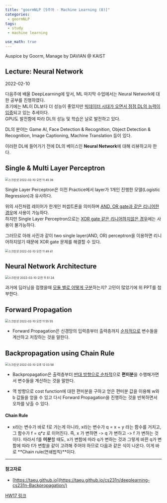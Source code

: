```yaml
---
title: "goormNLP [5주차 - Machine Learning (8)]"  
categories:
 - goormNLP
tags:
 - study
 - machine learning

use_math: true
---
```


Auspice by Goorm, Manage by DAVIAN @ KAIST

## Lecture: Neural Network

2022-02-10

다음주에 배울 DeepLearning에 앞서, ML 마지막 수업에서는 Neural Network에 대한 공부를 진행하였다.  
초기에는 ML이 DL보다 더 성능이 좋았지만 <u>빅데이터 시대가 오면서 점점 DL의 능력이 입증</u>되고 있는 추세이다.  
GPU도 발전함에 따라 DL의 성능 및 학습은 날로 발전하고 있다.  

DL의 분야는 Game AI, Face Detection & Recognition, Object Detection & Recognition, Image Captioning, Machine Translation 등이 있다.

이러한 DL에 들어가기 전에 DL의 베이스인 **Neural Network**에 대해 리뷰하고자 한다.



## Single & Multi Layer Perceptron

<img src="https://user-images.githubusercontent.com/67947808/153327402-6e57eccd-c856-45f9-91c9-a44ee2ce6861.png" alt="스크린샷 2022-02-10 오전 11 45 36" style="zoom:65%;" />

Single Layer Perceptron은 이전 Practice에서 layer가 1개인 진행한 모델(Logistic Regression)과 유사하다. 

위의 사진처럼 레이어가 한개인 퍼셉트론을 의미하며 <u>AND, OR gate과 같은 리니어한 경우</u>에 사용이 가능하다.  
하지만 Single Layer Perceptron으로는 <u>XOR gate 같은 리니어하지않은 경우</u>에는 사용이 불가능하다. 

그러므로 아래 사진과 같이 two single layer(AND, OR) perceptron을 이용하면 리니어하지않기 때문에 XOR gate 문제를 해결할 수 있다.

<img src="https://user-images.githubusercontent.com/67947808/153327823-00dce5de-17ba-4bb8-9a40-0d226efe0195.png" alt="스크린샷 2022-02-10 오전 11 49 41" style="zoom:65%;" />



## Neural Network Architecture

<img src="https://user-images.githubusercontent.com/67947808/153328010-bcb2a180-4af3-4f5d-b018-fd39d19af2fa.png" alt="스크린샷 2022-02-10 오전 11 51 24" style="zoom:67%;" />

과거에 딥러닝을 접했을때 <u>모듈 별로 어떻게 구분</u>하는지? 고민이 많았기에 위 PPT를 첨부한다.



## Forward Propagation

<img src="https://user-images.githubusercontent.com/67947808/153328449-06830fbb-f291-42ad-8631-c639ab5c1837.png" alt="스크린샷 2022-02-10 오전 11 55 55" style="zoom:65%;" />

- Forward Propagation은 신경망의 입력층부터 출력층까지 <u>순차적으로</u> 변수들을 계산하고 저장하는 것을 말한다.



## Backpropagation using Chain Rule

<img src="https://user-images.githubusercontent.com/67947808/153329239-aa711117-c2ac-4560-8e23-9f32b428238d.png" alt="스크린샷 2022-02-10 오후 12 03 58" style="zoom:65%;" />


- Backpropagation은 출력층부터 <u>반대 방향으로 순차적</u>으로 **편미분**을 수행해가면서 변수들을 계산하는 것을 말한다.

- 역 방향으로 cost function에 대한 편미분을 구하고 얻은 편미분 값을 이용해 w와 b 값들을 얻을 수 있고 다시 Forward Propagation을 진행하는 것을 반복하면서 오차를 낮출 수 있다.

#### Chain Rule

- x라는 변수가 바로 f로 가는게 아니라, x라는 변수가 q = x + y 라는 함수를 거치고, 그 함수가 f = q*z 로 이어진다. 
    즉, x 가 변하면 -> q 가 변하고 -> f 가 변하는 것이다. 따라서 f를 **미분**할 때도, x가 변함에 따라 q가 변하는 것과 그렇게 바뀐 q가 변함에 따라 f가 변함을 같이 고려해 주어야 하므로 다음과 같은 식이 나온다. 이게 바로 **Chain rule(연쇄법칙)**이다.

---



#### 참고자료

- [https://taeu.github.io](https://taeu.github.io/cs231n/deeplearning-cs231n-Backpropagation/)



[HW17 링크](https://github.com/wjh1065/goormNLP/blob/main/03_Machine_Learning/sol/%5BHW17%5D_LR_vs_MLP.ipynb)